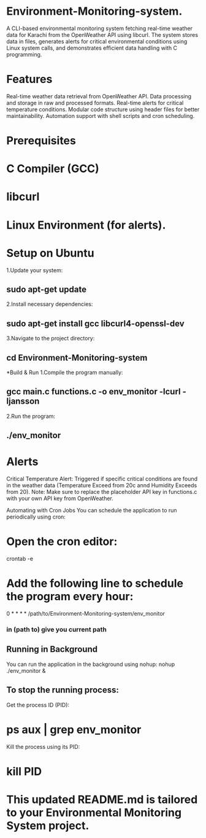 # Environment-Monitoring-system.
A CLI-based environmental monitoring system fetching real-time weather data for Karachi
from the OpenWeather API using libcurl. The system stores data in files, generates alerts
for critical environmental conditions using Linux system calls, and demonstrates efficient
 data handling with C programming.
# Features
Real-time weather data retrieval from OpenWeather API.
Data processing and storage in raw and processed formats.
Real-time alerts for critical temperature conditions.
Modular code structure using header files for better maintainability.
Automation support with shell scripts and cron scheduling.
# Prerequisites
<!-- To run this application, you need to have the following installed: -->
# C Compiler (GCC)
# libcurl
# Linux Environment (for alerts).

# Setup on Ubuntu
1.Update your system:
## sudo apt-get update
2.Install necessary dependencies:
## sudo apt-get install gcc libcurl4-openssl-dev
3.Navigate to the project directory:
## cd Environment-Monitoring-system

*Build & Run
1.Compile the program manually:
## gcc main.c functions.c -o env_monitor -lcurl -ljansson
2.Run the program:
## ./env_monitor


# Alerts
Critical Temperature Alert: Triggered if specific critical conditions are found in the weather
data (Temperature Exceed from 20c annd Humidity Exceeds from 20).
Note: Make sure to replace the placeholder API key in functions.c with your own API key from OpenWeather.

Automating with Cron Jobs
You can schedule the application to run periodically using cron:

# Open the cron editor:
crontab -e
# Add the following line to schedule the program every hour:
0 * * * * /path/to/Environment-Monitoring-system/env_monitor
### in (path to) give you current path 

## Running in Background
You can run the application in the background using nohup:
nohup ./env_monitor &

## To stop the running process:

Get the process ID (PID):
# ps aux | grep env_monitor
Kill the process using its PID:
# kill PID

# This updated README.md is tailored to your Environmental Monitoring System project.
